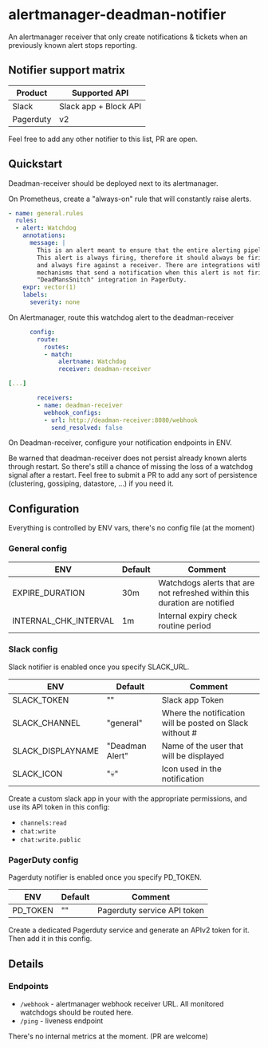 # alertmanager-deadman-notifier

An alertmanager receiver that only create notifications & tickets when an previously known alert stops reporting.

## Notifier support matrix

| Product   | Supported API         |
| --------- | --------------------- |
| Slack     | Slack app + Block API |
| Pagerduty | v2                    |

Feel free to add any other notifier to this list, PR are open.

## Quickstart

Deadman-receiver should be deployed next to its alertmanager.

On Prometheus, create a "always-on" rule that will constantly raise alerts.

```yaml
- name: general.rules
  rules:
  - alert: Watchdog
    annotations:
      message: |
        This is an alert meant to ensure that the entire alerting pipeline is functional.
        This alert is always firing, therefore it should always be firing in Alertmanager
        and always fire against a receiver. There are integrations with various notification
        mechanisms that send a notification when this alert is not firing. For example the
        "DeadMansSnitch" integration in PagerDuty.
    expr: vector(1)
    labels:
      severity: none
```

On Alertmanager, route this watchdog alert to the deadman-receiver

```yaml
      config:
        route:
          routes:
          - match:
              alertname: Watchdog
              receiver: deadman-receiver

[...]

        receivers:
        - name: deadman-receiver
          webhook_configs:
          - url: http://deadman-receiver:8080/webhook
            send_resolved: false
```

On Deadman-receiver, configure your notification endpoints in ENV.

Be warned that deadman-receiver does not persist already known alerts through restart.
So there's still a chance of missing the loss of a watchdog signal after a restart. Feel free to submit a PR to add any sort of persistence (clustering, gossiping, datastore, ...) if you need it.

## Configuration

Everything is controlled by ENV vars, there's no config file (at the moment)

### General config

| ENV                   | Default       | Comment                                                                   |
| --------------------- | ------------- | ------------------------------------------------------------------------- |
| EXPIRE_DURATION       | 30m           | Watchdogs alerts that are not refreshed within this duration are notified |
| INTERNAL_CHK_INTERVAL | 1m            | Internal expiry check routine period                                      |

### Slack config

Slack notifier is enabled once you specify SLACK_URL.

| ENV               | Default         | Comment                                                  |
| ----------------- | --------------- | -------------------------------------------------------- |
| SLACK_TOKEN       | ""              | Slack app Token                                          |
| SLACK_CHANNEL     | "general"       | Where the notification will be posted on Slack without # |
| SLACK_DISPLAYNAME | "Deadman Alert" | Name of the user that will be displayed                  |
| SLACK_ICON        | ":skull:"       | Icon used in the notification                            |

Create a custom slack app in your with the appropriate permissions, and use its API token in this config:

* `channels:read`
* `chat:write`
* `chat:write.public`

### PagerDuty config

Pagerduty notifier is enabled once you specify PD_TOKEN.

| ENV      | Default | Comment                      |
| -------- | ------- | ---------------------------- |
| PD_TOKEN | ""      | Pagerduty service API token  |

Create a dedicated Pagerduty service and generate an APIv2 token for it. Then add it in this config.

## Details

### Endpoints

* `/webhook` - alertmanager webhook receiver URL. All monitored watchdogs should be routed here.
* `/ping` - liveness endpoint

There's no internal metrics at the moment. (PR are welcome)